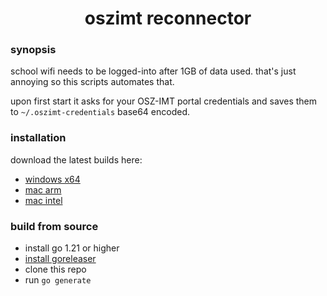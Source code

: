<h1 align="center">oszimt reconnector</h1>

### synopsis
school wifi needs to be logged-into after 1GB of data used. that's just annoying so this scripts automates that.

upon first start it asks for your OSZ-IMT portal credentials and saves them to `~/.oszimt-credentials` base64 encoded.

### installation
download the latest builds here:
- [windows x64](https://nightly.link/vaaski/oszimt-reconnector/workflows/build/go/oszimt-reconnector%20windows%20amd64.zip)
- [mac arm](https://nightly.link/vaaski/oszimt-reconnector/workflows/build/go/oszimt-reconnector%20darwin%20arm64.zip)
- [mac intel](https://nightly.link/vaaski/oszimt-reconnector/workflows/build/go/oszimt-reconnector%20windows%20amd64.zip)

### build from source
- install go 1.21 or higher
- [install goreleaser](https://goreleaser.com/install/#go-install)
- clone this repo
- run `go generate`
